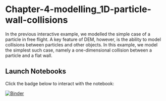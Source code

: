 # Chapter-4-modelling_1D-particle-wall-collisions

In the previous interactive example, we modelled the simple case of a particle in free flight. A key feature of DEM, however, is the ability to model collisions between particles and other objects. In this example, we model the simplest such case, namely a one-dimensional collision between a particle and a flat wall.

## Launch Notebooks

Click the badge below to interact with the notebook:

[![Binder](https://mybinder.org/badge_logo.svg)](https://mybinder.org/v2/gh/introduction-to-particle-technology/Chapter-4-modelling_1D-particle-wall-collisions/5760c0bb854c7b304b1c302d058d85514a25128e?urlpath=lab%2Ftree%2FUntitled.ipynb)
